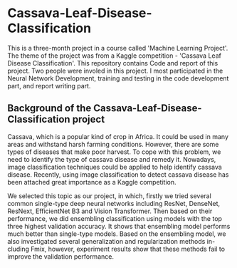 # Cassava-Leaf-Disease-Classification

This is a three-month project in a course called 'Machine Learning Project'. The theme of the project was from a Kaggle competition - 'Cassava Leaf Disease Classification'. This repository contains Code and report of this project. Two people were involed in this project. I most participated in the Neural Network Development, training and testing in the code development part, and report writing part.

## Background of the Cassava-Leaf-Disease-Classification project
Cassava, which is a popular kind of crop in Africa. It could be used in many areas and withstand harsh farming conditions. However, there are some types of diseases that make poor harvest. To cope with this problem, we need to identify the type of cassava disease and remedy it. Nowadays, image classification techniques could be applied to help identify cassava disease. Recently, using image classification to detect cassava disease has been attached great importance as a Kaggle competition. 

We selected this topic as our project, in which, firstly we tried several common single-type deep neural networks including ResNet, DenseNet, ResNext, EfficientNet B3 and Vision Transformer. Then based on their performance, we did ensembling classification using models with the top three highest validation accuracy. It shows that ensembling model performs much better than single-type models. Based on the ensembling model, we also investigated several generalization and regularization methods in- cluding Fmix, however, experiment results show that these methods fail to improve the validation performance.

